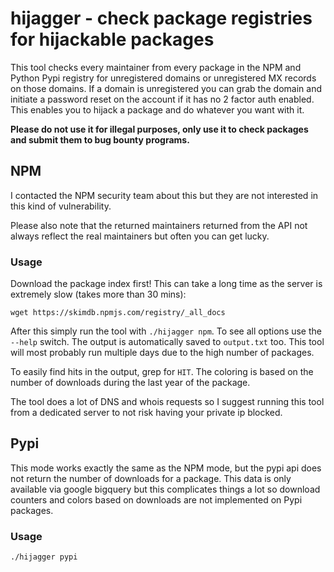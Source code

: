 # hijagger - check package registries for hijackable packages

This tool checks every maintainer from every package in the NPM and Python Pypi registry for unregistered domains or unregistered MX records on those domains. If a domain is unregistered you can grab the domain and initiate a password reset on the account if it has no 2 factor auth enabled. This enables you to hijack a package and do whatever you want with it.

**Please do not use it for illegal purposes, only use it to check packages and submit them to bug bounty programs.**

## NPM

I contacted the NPM security team about this but they are not interested in this kind of vulnerability.

Please also note that the returned maintainers returned from the API not always reflect the real maintainers but often you can get lucky.

### Usage

Download the package index first! This can take a long time as the server is extremely slow (takes more than 30 mins):

```
wget https://skimdb.npmjs.com/registry/_all_docs
```

After this simply run the tool with `./hijagger npm`. To see all options use the `--help` switch. The output is automatically saved to `output.txt` too. This tool will most probably run multiple days due to the high number of packages.

To easily find hits in the output, grep for `HIT`. The coloring is based on the number of downloads during the last year of the package.

The tool does a lot of DNS and whois requests so I suggest running this tool from a dedicated server to not risk having your private ip blocked.

## Pypi

This mode works exactly the same as the NPM mode, but the pypi api does not return the number of downloads for a package. This data is only available via google bigquery but this complicates things a lot so download counters and colors based on downloads are not implemented on Pypi packages.

### Usage

`./hijagger pypi`
